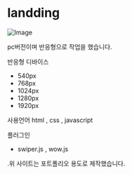 # landding


![Image](https://github.com/user-attachments/assets/cf8460a5-8168-4001-94f3-b40ab13b569c)

pc버전이며 반응형으로  작업을 했습니다.

반응형 디바이스
- 540px
- 768px
- 1024px
- 1280px
- 1920px



사용언어
html , css , javascript

플러그인
- swiper.js  ,  wow.js


.위 사이트는 포트폴리오 용도로 제작했습니다.
